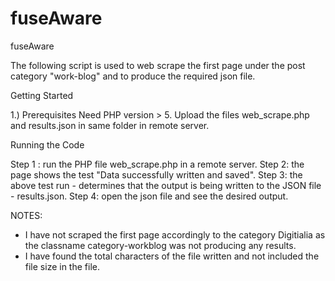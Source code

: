 # fuseAware

fuseAware

The following script is used to web scrape the first page under the post category "work-blog" and to produce the required 
json file.

Getting Started

1.) Prerequisites
   Need PHP version > 5. 
   Upload the files web_scrape.php and results.json in same folder in remote server.

Running the Code

Step 1 : run the PHP file web_scrape.php in a remote server. 
Step 2: the page shows the test "Data successfully written and saved".
Step 3: the above test run - determines that the output is being written to the JSON file - results.json.
Step 4: open the json file and see the desired output.

NOTES:
  * I have not scraped the first page accordingly to the category Digitialia as the classname category-workblog was not producing any results.
  * I have found the total characters of the file written and not included the file size in the file.
  
  
